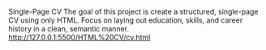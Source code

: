 Single-Page CV
The goal of this project is create a structured, single-page CV using only HTML. Focus on laying out education, skills, and career history in a clean, semantic manner. 
http://127.0.0.1:5500/HTML%20CV/cv.html
